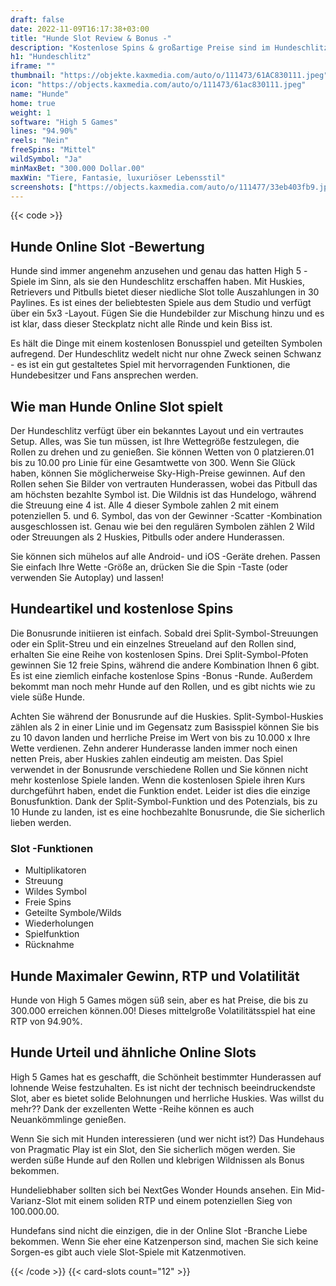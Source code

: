 ```yaml
---
draft: false
date: 2022-11-09T16:17:38+03:00
title: "Hunde Slot Review & Bonus -"
description: "Kostenlose Spins & großartige Preise sind im Hundeschlitz von High 5 Games zu gewinnen! Features geteilte Symbole! Lesen Sie unsere Rezension, um alle Details zu finden, die Sie wissen müssen."
h1: "Hundeschlitz"
iframe: ""
thumbnail: "https://objekte.kaxmedia.com/auto/o/111473/61AC830111.jpeg"
icon: "https://objects.kaxmedia.com/auto/o/111473/61ac830111.jpeg"
name: "Hunde"
home: true
weight: 1
software: "High 5 Games"
lines: "94.90%"
reels: "Nein"
freeSpins: "Mittel"
wildSymbol: "Ja"
minMaxBet: "300.000 Dollar.00"
maxWin: "Tiere, Fantasie, luxuriöser Lebensstil"
screenshots: ["https://objects.kaxmedia.com/auto/o/111477/33eb403fb9.jpeg"]
---
```


{{< code >}}<h2>Hunde Online Slot -Bewertung</h2><p>Hunde sind immer angenehm anzusehen und genau das hatten High 5 -Spiele im Sinn, als sie den Hundeschlitz erschaffen haben. Mit Huskies, Retrievers und Pitbulls bietet dieser niedliche Slot tolle Auszahlungen in 30 Paylines. Es ist eines der beliebtesten Spiele aus dem Studio und verfügt über ein 5x3 -Layout. Fügen Sie die Hundebilder zur Mischung hinzu und es ist klar, dass dieser Steckplatz nicht alle Rinde und kein Biss ist.</p><p>Es hält die Dinge mit einem kostenlosen Bonusspiel und geteilten Symbolen aufregend. Der Hundeschlitz wedelt nicht nur ohne Zweck seinen Schwanz - es ist ein gut gestaltetes Spiel mit hervorragenden Funktionen, die Hundebesitzer und Fans ansprechen werden.</p><h2>Wie man Hunde Online Slot spielt</h2><p>Der Hundeschlitz verfügt über ein bekanntes Layout und ein vertrautes Setup. Alles, was Sie tun müssen, ist Ihre Wettegröße festzulegen, die Rollen zu drehen und zu genießen. Sie können Wetten von 0 platzieren.01 bis zu 10.00 pro Linie für eine Gesamtwette von 300. Wenn Sie Glück haben, können Sie möglicherweise Sky-High-Preise gewinnen. Auf den Rollen sehen Sie Bilder von vertrauten Hunderassen, wobei das Pitbull das am höchsten bezahlte Symbol ist. Die Wildnis ist das Hundelogo, während die Streuung eine 4 ist. Alle 4 dieser Symbole zahlen 2 mit einem potenziellen 5. und 6. Symbol, das von der Gewinner -Scatter -Kombination ausgeschlossen ist. Genau wie bei den regulären Symbolen zählen 2 Wild oder Streuungen als 2 Huskies, Pitbulls oder andere Hunderassen.</p><p>Sie können sich mühelos auf alle Android- und iOS -Geräte drehen. Passen Sie einfach Ihre Wette -Größe an, drücken Sie die Spin -Taste (oder verwenden Sie Autoplay) und lassen!</p><h2>Hundeartikel und kostenlose Spins</h2><p>Die Bonusrunde initiieren ist einfach. Sobald drei Split-Symbol-Streuungen oder ein Split-Streu und ein einzelnes Streueland auf den Rollen sind, erhalten Sie eine Reihe von kostenlosen Spins. Drei Split-Symbol-Pfoten gewinnen Sie 12 freie Spins, während die andere Kombination Ihnen 6 gibt. Es ist eine ziemlich einfache kostenlose Spins -Bonus -Runde. Außerdem bekommt man noch mehr Hunde auf den Rollen, und es gibt nichts wie zu viele süße Hunde.</p><p>Achten Sie während der Bonusrunde auf die Huskies. Split-Symbol-Huskies zählen als 2 in einer Linie und im Gegensatz zum Basisspiel können Sie bis zu 10 davon landen und herrliche Preise im Wert von bis zu 10.000 x Ihre Wette verdienen. Zehn anderer Hunderasse landen immer noch einen netten Preis, aber Huskies zahlen eindeutig am meisten. Das Spiel verwendet in der Bonusrunde verschiedene Rollen und Sie können nicht mehr kostenlose Spiele landen. Wenn die kostenlosen Spiele ihren Kurs durchgeführt haben, endet die Funktion endet.
Leider ist dies die einzige Bonusfunktion. Dank der Split-Symbol-Funktion und des Potenzials, bis zu 10 Hunde zu landen, ist es eine hochbezahlte Bonusrunde, die Sie sicherlich lieben werden.</p><h3>
Slot -Funktionen</h3><ul>
<li></span>
Multiplikatoren</li>
<li></span>
Streuung</li>
<li></span>
Wildes Symbol</li>
<li></span>
Freie Spins</li>
<li></span>
Geteilte Symbole/Wilds</li>
<li></span>
Wiederholungen</li>
<li></span>
Spielfunktion</li>
<li></span>
Rücknahme</li></ul><h2>Hunde Maximaler Gewinn, RTP und Volatilität</h2><p>Hunde von High 5 Games mögen süß sein, aber es hat Preise, die bis zu 300.000 erreichen können.00! Dieses mittelgroße Volatilitätsspiel hat eine RTP von 94.90%.</p><h2>Hunde Urteil und ähnliche Online Slots</h2><p>High 5 Games hat es geschafft, die Schönheit bestimmter Hunderassen auf lohnende Weise festzuhalten. Es ist nicht der technisch beeindruckendste Slot, aber es bietet solide Belohnungen und herrliche Huskies. Was willst du mehr?? Dank der exzellenten Wette -Reihe können es auch Neuankömmlinge genießen.</p><p>Wenn Sie sich mit Hunden interessieren (und wer nicht ist?) Das Hundehaus von Pragmatic Play ist ein Slot, den Sie sicherlich mögen werden. Sie werden süße Hunde auf den Rollen und klebrigen Wildnissen als Bonus bekommen.</p><p>Hundeliebhaber sollten sich bei NextGes Wonder Hounds ansehen. Ein Mid-Varianz-Slot mit einem soliden RTP und einem potenziellen Sieg von 100.000.00.</p><p>Hundefans sind nicht die einzigen, die in der Online Slot -Branche Liebe bekommen. Wenn Sie eher eine Katzenperson sind, machen Sie sich keine Sorgen-es gibt auch viele Slot-Spiele mit Katzenmotiven.</p>{{< /code >}}
 {{< card-slots count="12" >}}